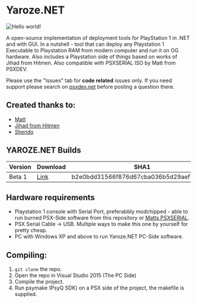 # Yaroze.NET
![Hello world!](https://cloud.githubusercontent.com/assets/441290/22619563/325d6db0-eaf7-11e6-803e-6f9022187b8e.jpg)

A open-source implementation of deployment tools for PlayStation 1 in .NET and with GUI. 
In a nutshell - tool that can deploy any Playstation 1 Executable to Playstation RAM from modern computer and run it on OG hardware.
Also includes a Playstation side of things based on works of Jihad from Hitmen. Also compatible with PSXSERIAL ISO by Matt from PSXDEV.

Please use the "Issues" tab for **code related** issues only. If you need support please search on [psxdev.net](http://psxdev.net) before posting a question there.

## Created thanks to:
* [Matt](http://www.psxdev.net/forum/memberlist.php?mode=viewprofile&u=211)
* [Jihad from Hitmen](http://www.hitmen-console.org/)
* [Shendo](http://www.psxdev.net/forum/memberlist.php?mode=viewprofile&u=91)

## YAROZE.NET Builds

| Version | Download | SHA1 |
|---------|----------|------|
| Beta 1  | [Link]() | b2e0bdd31566f876d67cba036b5d29aef7ff257d  |


## Hardware requirements
* Playstation 1 console with Serial Port, preferabbly modchipped - able to run burned PSX-Side software from this repository or [Matts PSXSERIAL](http://www.psxdev.net/forum/viewtopic.php?f=69&t=378). 
* PSX Serial Cable -> USB. Multiple ways to make this one by yourself for pretty cheap.
* PC with Windows XP and above to run Yaroze.NET PC-Side software.

## Compiling:
1. `git clone` the repo.
2.  Open the repo in Visual Studio 2015 (The PC Side)
3.  Compile the project.
4.  Run psymake (PsyQ SDK) on a PSX side of the project, the makefile is supplied.

